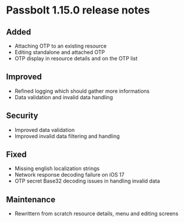 # Passbolt 1.15.0 release notes

## Added
- Attaching OTP to an existing resource
- Editing standalone and attached OTP
- OTP display in resource details and on the OTP list

## Improved
- Refined logging which should gather more informations
- Data validation and invalid data handling

## Security
- Improved data validation
- Improved invalid data filtering and handling

## Fixed
- Missing english localization strings
- Network response decoding failure on iOS 17
- OTP secret Base32 decoding issues in handling invalid data

## Maintenance
- Rewrittern from scratch resource details, menu and editing screens
